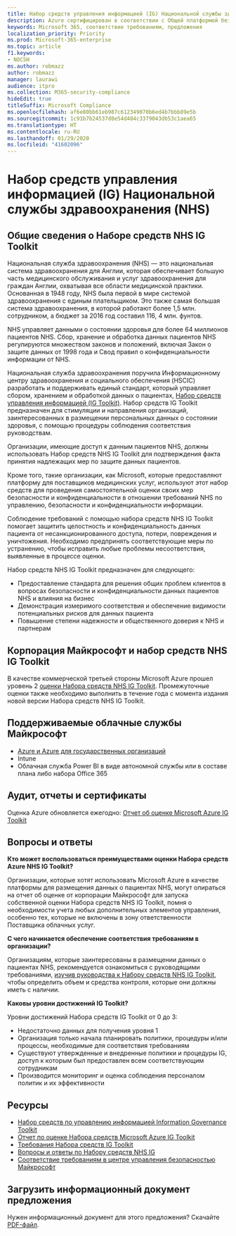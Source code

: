 ```yaml
---
title: Набор средств управления информацией (IG) Национальной службы здравоохранения (NHS)
description: Azure сертифицирован в соответствии с Общей платформой безопасности инфраструктуры доверия медицинской информации.
keywords: Microsoft 365, соответствие требованиям, предложения
localization_priority: Priority
ms.prod: Microsoft-365-enterprise
ms.topic: article
f1.keywords:
- NOCSH
ms.author: robmazz
author: robmazz
manager: laurawi
audience: itpro
ms.collection: M365-security-compliance
hideEdit: true
titleSuffix: Microsoft Compliance
ms.openlocfilehash: af6e80bb61eb987c612349070b6ed4b7bbb89e5b
ms.sourcegitcommit: 1c91b7b24537d0e54d484c3379043db53c1aea65
ms.translationtype: HT
ms.contentlocale: ru-RU
ms.lasthandoff: 01/29/2020
ms.locfileid: "41602096"
---
```

# <a name="national-health-service-nhs-information-governance-ig-toolkit"></a>Набор средств управления информацией (IG) Национальной службы здравоохранения (NHS)

## <a name="nhs-ig-toolkit-overview"></a>Общие сведения о Наборе средств NHS IG Toolkit

Национальная служба здравоохранения (NHS) — это национальная система здравоохранения для Англии, которая обеспечивает большую часть медицинского обслуживания и услуг здравоохранения для граждан Англии, охватывая все области медицинской практики. Основанная в 1948 году, NHS была первой в мире системой здравоохранения с единым плательщиком. Это также самая большая система здравоохранения, в которой работают более 1,5 млн. сотрудником, а бюджет за 2016 год составил 116, 4 млн. фунтов.

NHS управляет данными о состоянии здоровья для более 64 миллионов пациентов NHS. Сбор, хранение и обработка данных пациентов NHS регулируются множеством законов и положений, включая Закон о защите данных от 1998 года и Свод правил о конфиденциальности информации от NHS.

Национальная служба здравоохранения поручила Информационному центру здравоохранения и социального обеспечения (HSCIC) разработать и поддерживать единый стандарт, который управляет сбором, хранением и обработкой данных о пациентах, [Набор средств управления информацией (IG Toolkit)](https://www.igt.hscic.gov.uk/resources/About%20the%20IG%20Toolkit.pdf). Набор средств IG Toolkit предназначен для стимуляции и направления организаций, заинтересованных в размещении персональных данных о состоянии здоровья, с помощью процедуры соблюдения соответствия руководствам.

Организации, имеющие доступ к данным пациентов NHS, должны использовать Набор средств NHS IG Toolkit для подтверждения факта принятия надлежащих мер по защите данных пациентов.

Кроме того, такие организации, как Microsoft, которые предоставляют платформу для поставщиков медицинских услуг, используют этот набор средств для проведения самостоятельной оценки своих мер безопасности и конфиденциальности в отношении требований NHS по управлению, безопасности и конфиденциальности информации.

Соблюдение требований с помощью набора средств NHS IG Toolkit помогает защитить целостность и конфиденциальность данных пациента от несанкционированного доступа, потери, повреждения и уничтожения. Необходимо предпринять соответствующие меры по устранению, чтобы исправить любые проблемы несоответствия, выявленные в процессе оценки.

Набор средств NHS IG Toolkit предназначен для следующего:

- Предоставление стандарта для решения общих проблем клиентов в вопросах безопасности и конфиденциальности данных пациентов NHS и влияния на бизнес
- Демонстрация измеримого соответствия и обеспечение видимости потенциальных рисков для данных пациента
- Повышение степени надежности и общественного доверия к NHS и партнерам

## <a name="microsoft-and-nhs-ig-toolkit"></a>Корпорация Майкрософт и набор средств NHS IG Toolkit

В качестве коммерческой третьей стороны Microsoft Azure прошел уровень 2 [оценки Набора средств NHS IG Toolkit](https://www.igt.hscic.gov.uk/AssessmentReportCriteria.aspx?tk=427399452776248&lnv=3&cb=48ea00e0-c594-4758-8634-f22b6efa0c39&sViewOrgId=50721&sDesc=8JH14). Промежуточные оценки также необходимо выполнить в течение года с момента издания новой версии Набора средств NHS IG Toolkit.

## <a name="microsoft-in-scope-cloud-services"></a>Поддерживаемые облачные службы Майкрософт

- [Azure и Azure для государственных организаций](https://aka.ms/AzureCompliance)
- Intune
- Облачная служба Power BI в виде автономной службы или в составе плана либо набора Office 365

## <a name="audits-reports-and-certificates"></a>Аудит, отчеты и сертификаты

Оценка Azure обновляется ежегодно: [Отчет об оценке Microsoft Azure IG Toolkit](https://www.igt.hscic.gov.uk/AssessmentReportCriteria.aspx?tk=427399452776248&lnv=3&cb=48ea00e0-c594-4758-8634-f22b6efa0c39&sViewOrgId=50721&sDesc=8JH14)

## <a name="frequently-asked-questions"></a>Вопросы и ответы

**Кто может воспользоваться преимуществами оценки Набора средств Azure NHS IG Toolkit?**

Организации, которые хотят использовать Microsoft Azure в качестве платформы для размещения данных о пациентах NHS, могут опираться на отчет об оценке от корпорации Майкрософт для запуска собственной оценки Набора средств NHS IG Toolkit, помня о необходимости учета любых дополнительных элементов управления, особенно тех, которые не включены в зону ответственности Поставщика облачных услуг.

**С чего начинается обеспечение соответствия требованиям в организации?**

Организациям, которые заинтересованы в размещении данных о пациентах NHS, рекомендуется ознакомиться с руководящими требованиями, [изучив руководства к Набору средств NHS IG Toolkit](https://www.igt.hscic.gov.uk/requirementsorganisation.aspx), чтобы определить объем и средства контроля, которые они должны иметь с наличии.

**Каковы уровни достижений IG Toolkit?**

Уровни достижений Набора средств IG Toolkit от 0 до 3:

- Недостаточно данных для получения уровня 1
- Организация только начала планировать политики, процедуры и/или процессы, необходимые для соответствия требованиям
- Существуют утвержденные и внедренные политики и процедуры IG, доступ к которым был предоставлен всем соответствующим сотрудникам
- Производится мониторинг и оценка соблюдения персоналом политик и их эффективности

## <a name="resources"></a>Ресурсы

- [Набор средств по управлению информацией Information Governance Toolkit](https://www.igt.hscic.gov.uk/)
- [Отчет по оценке Набора средств Microsoft Azure IG Toolkit](https://www.igt.hscic.gov.uk/AssessmentReportCriteria.aspx?tk=427399452776248&lnv=3&cb=48ea00e0-c594-4758-8634-f22b6efa0c39&sViewOrgId=50721&sDesc=8JH14)
- [Требования Набора средств IG Toolkit](https://www.igt.hscic.gov.uk/requirementsorganisation.aspx?tk=427399392327814&cb=5815499d-070a-49e2-ac2e-c70d74d81ddc&lnv=2&clnav=YES)
- [Вопросы и ответы по Набору средств NHS IG](https://www.igt.hscic.gov.uk/resources/About%20the%20IG%20Toolkit.pdf)
- [Соответствие требованиям в центре управления безопасностью Майкрософт](https://www.microsoft.com/trust-center/compliance/compliance-overview)

## <a name="download-the-offering-backgrounder"></a>Загрузить информационный документ предложения

Нужен информационный документ для этого предложения? Скачайте [PDF-файл](https://download.microsoft.com/download/7/F/6/7F6EBDDE-F3EF-4225-ACDA-ADCD851430C4/NHS_IG-Compliance.pdf).
